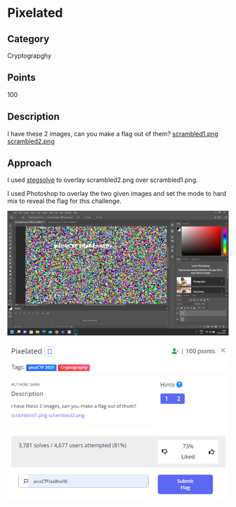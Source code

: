 # Pixelated

## Category
Cryptograpghy

## Points
100

## Description
I have these 2 images, can you make a flag out of them? [scrambled1.png](https://mercury.picoctf.net/static/75e646e4ad19967ca1811f895fb40465/scrambled1.png) 
[scrambled2.png](https://mercury.picoctf.net/static/75e646e4ad19967ca1811f895fb40465/scrambled2.png)

## Approach
I used [stegsolve](https://wiki.bi0s.in/steganography/stegsolve/) to overlay scrambled2.png over scrambled1.png.<br>

I used Photoshop to overlay the two given images and set the mode to hard mix to reveal the flag for this challenge.

![Alt text](/pixelated.png)

![Alt text](/pixelated1.png)
